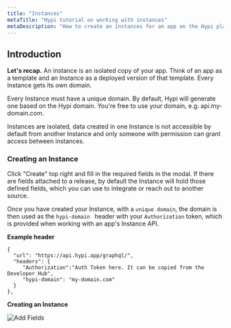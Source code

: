 ```yaml
---
title: "Instances"
metaTitle: "Hypi tutorial on working with instances"
metaDescription: "How to create an instances for an app on the Hypi platform"
---
```


## Introduction
**Let's recap.** An instance is an isolated copy of your app. Think of an app as a template and an Instance as a deployed version of that template. Every Instance gets its own domain.

Every Instance must have a unique domain. By default, Hypi will generate one based on the Hypi domain. You're free to use your domain, e.g. api.my-domain.com.

Instances are isolated, data created in one Instance is not accessible by default from another Instance and only someone with permission can grant access between instances.

### Creating an Instance

Click "Create" top right and fill in the required fields in the modal. If there are fields attached to a release, by default the Instance will hold those defined fields, which you can use to integrate or reach out to another source.

Once you have created your Instance, with a `unique domain`,  the domain is then used as the `hypi-domain ` header with your `Authorization` token, which is provided when working with an app's Instance  API.

**Example header**
    
    {
      "url": "https://api.hypi.app/graphql/",
      "headers": {
         "Authorization":"Auth Token here. It can be copied from the Developer Hub",
         "hypi-domain": "my-domain.com"
      }
    },

**Creating an Instance**

![Add Fields](../assets/img/create-instance.gif "Creating instance")

